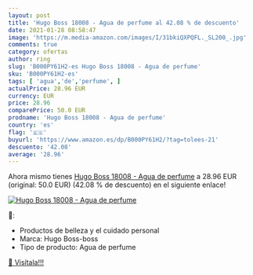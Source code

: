 ```yaml
---
layout: post
title: 'Hugo Boss 18008 - Agua de perfume al 42.08 % de descuento'
date: 2021-01-28 08:58:47
image: 'https://m.media-amazon.com/images/I/31bkiQXPQFL._SL200_.jpg'
comments: true
category: ofertas
author: ring
slug: 'B000PY61H2-es Hugo Boss 18008 - Agua de perfume'
sku: 'B000PY61H2-es'
tags: [ 'agua','de','perfume', ]
actualPrice: 28.96 EUR
currency: EUR
price: 28.96
comparePrice: 50.0 EUR
prodname: 'Hugo Boss 18008 - Agua de perfume'
country: 'es'
flag: '🇪🇸'
buyurl: 'https://www.amazon.es/dp/B000PY61H2/?tag=tolees-21'
descuento: '42.08'
average: '28.96'
---
```


Ahora mismo tienes [Hugo Boss 18008 - Agua de perfume](https://www.amazon.es/dp/B000PY61H2/?tag=tolees-21) a 28.96 EUR (original: 50.0 EUR) (42.08 %  de descuento) en el siguiente enlace!

[![Hugo Boss 18008 - Agua de perfume](https://m.media-amazon.com/images/I/31bkiQXPQFL._SL200_.jpg)](https://www.amazon.es/dp/B000PY61H2/?tag=tolees-21)

🔎:

- Productos de belleza y el cuidado personal
- Marca: Hugo Boss-boss
- Tipo de producto: Agua de perfume

[🛒 Visítala!!!](https://www.amazon.es/dp/B000PY61H2/?tag=tolees-21)
